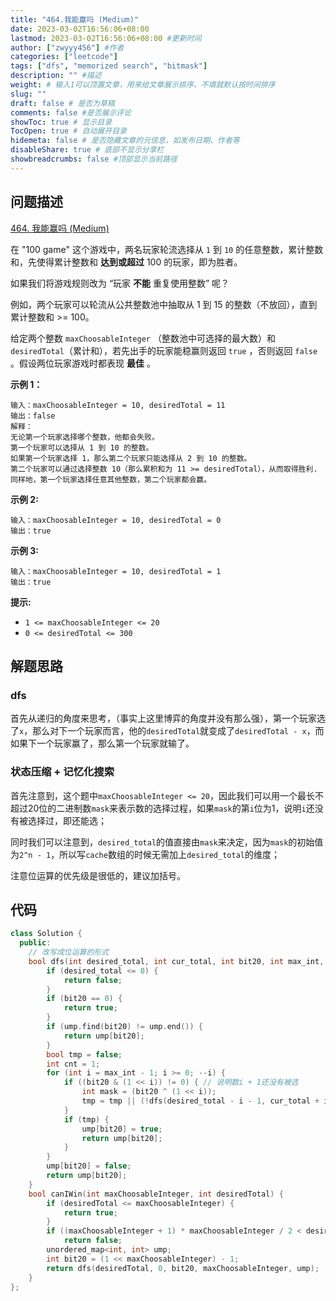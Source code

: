 ```yaml
---
title: "464.我能赢吗 (Medium)"
date: 2023-03-02T16:56:06+08:00
lastmod: 2023-03-02T16:56:06+08:00 #更新时间
author: ["zwyyy456"] #作者
categories: ["leetcode"]
tags: ["dfs", "memorized search", "bitmask"]
description: "" #描述
weight: # 输入1可以顶置文章，用来给文章展示排序，不填就默认按时间排序
slug: ""
draft: false # 是否为草稿
comments: false #是否展示评论
showToc: true # 显示目录
TocOpen: true # 自动展开目录
hidemeta: false # 是否隐藏文章的元信息，如发布日期、作者等
disableShare: true # 底部不显示分享栏
showbreadcrumbs: false #顶部显示当前路径
---
```

## 问题描述
[464. 我能赢吗 (Medium)](https://leetcode.cn/problems/can-i-win/)

在 "100 game" 这个游戏中，两名玩家轮流选择从 `1` 到 `10` 的任意整数，累计整数和，先使得累计整数和
**达到或超过**  100 的玩家，即为胜者。

如果我们将游戏规则改为 “玩家 **不能** 重复使用整数” 呢？

例如，两个玩家可以轮流从公共整数池中抽取从 1 到 15 的整数（不放回），直到累计整数和 >= 100。

给定两个整数 `maxChoosableInteger` （整数池中可选择的最大数）和
`desiredTotal`（累计和），若先出手的玩家能稳赢则返回 `true` ，否则返回 `false`
。假设两位玩家游戏时都表现 **最佳** 。

**示例 1：**

```
输入：maxChoosableInteger = 10, desiredTotal = 11
输出：false
解释：
无论第一个玩家选择哪个整数，他都会失败。
第一个玩家可以选择从 1 到 10 的整数。
如果第一个玩家选择 1，那么第二个玩家只能选择从 2 到 10 的整数。
第二个玩家可以通过选择整数 10（那么累积和为 11 >= desiredTotal），从而取得胜利.
同样地，第一个玩家选择任意其他整数，第二个玩家都会赢。

```

**示例 2:**

```
输入：maxChoosableInteger = 10, desiredTotal = 0
输出：true

```

**示例 3:**

```
输入：maxChoosableInteger = 10, desiredTotal = 1
输出：true

```

**提示:**

- `1 <= maxChoosableInteger <= 20`
- `0 <= desiredTotal <= 300`

## 解题思路
### dfs
首先从递归的角度来思考，（事实上这里博弈的角度并没有那么强），第一个玩家选了`x`，那么对下一个玩家而言，他的`desiredTotal`就变成了`desiredTotal - x`，而如果下一个玩家赢了，那么第一个玩家就输了。

### 状态压缩 + 记忆化搜索
首先注意到，这个题中`maxChoosableInteger <= 20`，因此我们可以用一个最长不超过20位的二进制数`mask`来表示数的选择过程，如果`mask`的第`i`位为1，说明`i`还没有被选择过，即还能选；

同时我们可以注意到，`desired_total`的值直接由`mask`来决定，因为`mask`的初始值为`2^n - 1`，所以写`cache`数组的时候无需加上`desired_total`的维度；

注意位运算的优先级是很低的，建议加括号。

## 代码
```cpp
class Solution {
  public:
    // 改写成位运算的形式
    bool dfs(int desired_total, int cur_total, int bit20, int max_int, unordered_map<int, int> &ump) {
        if (desired_total <= 0) {
            return false;
        }
        if (bit20 == 0) {
            return true;
        }
        if (ump.find(bit20) != ump.end()) {
            return ump[bit20];
        }
        bool tmp = false;
        int cnt = 1;
        for (int i = max_int - 1; i >= 0; --i) {
            if ((bit20 & (1 << i)) != 0) { // 说明数i + 1还没有被选
                int mask = (bit20 ^ (1 << i));
                tmp = tmp || (!dfs(desired_total - i - 1, cur_total + i + 1, mask, max_int, ump));
            }
            if (tmp) {
                ump[bit20] = true;
                return ump[bit20];
            }
        }
        ump[bit20] = false;
        return ump[bit20];
    }
    bool canIWin(int maxChoosableInteger, int desiredTotal) {
        if (desiredTotal <= maxChoosableInteger) {
            return true;
        }
        if ((maxChoosableInteger + 1) * maxChoosableInteger / 2 < desiredTotal)
            return false;
        unordered_map<int, int> ump;
        int bit20 = (1 << maxChoosableInteger) - 1;
        return dfs(desiredTotal, 0, bit20, maxChoosableInteger, ump);
    }
};
```